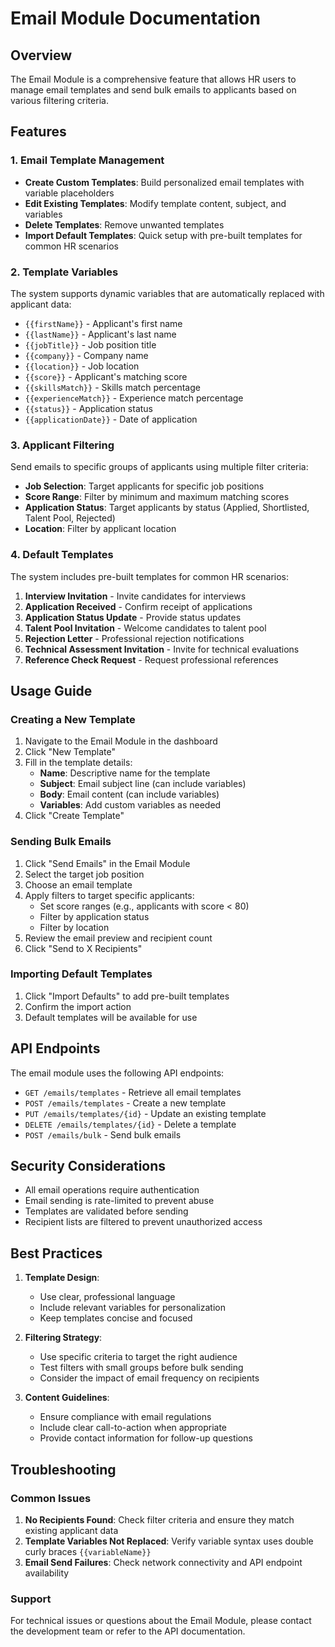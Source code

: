 # Email Module Documentation

## Overview

The Email Module is a comprehensive feature that allows HR users to manage email templates and send bulk emails to applicants based on various filtering criteria.

## Features

### 1. Email Template Management
- **Create Custom Templates**: Build personalized email templates with variable placeholders
- **Edit Existing Templates**: Modify template content, subject, and variables
- **Delete Templates**: Remove unwanted templates
- **Import Default Templates**: Quick setup with pre-built templates for common HR scenarios

### 2. Template Variables
The system supports dynamic variables that are automatically replaced with applicant data:

- `{{firstName}}` - Applicant's first name
- `{{lastName}}` - Applicant's last name
- `{{jobTitle}}` - Job position title
- `{{company}}` - Company name
- `{{location}}` - Job location
- `{{score}}` - Applicant's matching score
- `{{skillsMatch}}` - Skills match percentage
- `{{experienceMatch}}` - Experience match percentage
- `{{status}}` - Application status
- `{{applicationDate}}` - Date of application

### 3. Applicant Filtering
Send emails to specific groups of applicants using multiple filter criteria:

- **Job Selection**: Target applicants for specific job positions
- **Score Range**: Filter by minimum and maximum matching scores
- **Application Status**: Target applicants by status (Applied, Shortlisted, Talent Pool, Rejected)
- **Location**: Filter by applicant location

### 4. Default Templates
The system includes pre-built templates for common HR scenarios:

1. **Interview Invitation** - Invite candidates for interviews
2. **Application Received** - Confirm receipt of applications
3. **Application Status Update** - Provide status updates
4. **Talent Pool Invitation** - Welcome candidates to talent pool
5. **Rejection Letter** - Professional rejection notifications
6. **Technical Assessment Invitation** - Invite for technical evaluations
7. **Reference Check Request** - Request professional references

## Usage Guide

### Creating a New Template

1. Navigate to the Email Module in the dashboard
2. Click "New Template"
3. Fill in the template details:
   - **Name**: Descriptive name for the template
   - **Subject**: Email subject line (can include variables)
   - **Body**: Email content (can include variables)
   - **Variables**: Add custom variables as needed
4. Click "Create Template"

### Sending Bulk Emails

1. Click "Send Emails" in the Email Module
2. Select the target job position
3. Choose an email template
4. Apply filters to target specific applicants:
   - Set score ranges (e.g., applicants with score < 80)
   - Filter by application status
   - Filter by location
5. Review the email preview and recipient count
6. Click "Send to X Recipients"

### Importing Default Templates

1. Click "Import Defaults" to add pre-built templates
2. Confirm the import action
3. Default templates will be available for use

## API Endpoints

The email module uses the following API endpoints:

- `GET /emails/templates` - Retrieve all email templates
- `POST /emails/templates` - Create a new template
- `PUT /emails/templates/{id}` - Update an existing template
- `DELETE /emails/templates/{id}` - Delete a template
- `POST /emails/bulk` - Send bulk emails

## Security Considerations

- All email operations require authentication
- Email sending is rate-limited to prevent abuse
- Templates are validated before sending
- Recipient lists are filtered to prevent unauthorized access

## Best Practices

1. **Template Design**:
   - Use clear, professional language
   - Include relevant variables for personalization
   - Keep templates concise and focused

2. **Filtering Strategy**:
   - Use specific criteria to target the right audience
   - Test filters with small groups before bulk sending
   - Consider the impact of email frequency on recipients

3. **Content Guidelines**:
   - Ensure compliance with email regulations
   - Include clear call-to-action when appropriate
   - Provide contact information for follow-up questions

## Troubleshooting

### Common Issues

1. **No Recipients Found**: Check filter criteria and ensure they match existing applicant data
2. **Template Variables Not Replaced**: Verify variable syntax uses double curly braces `{{variableName}}`
3. **Email Send Failures**: Check network connectivity and API endpoint availability

### Support

For technical issues or questions about the Email Module, please contact the development team or refer to the API documentation. 